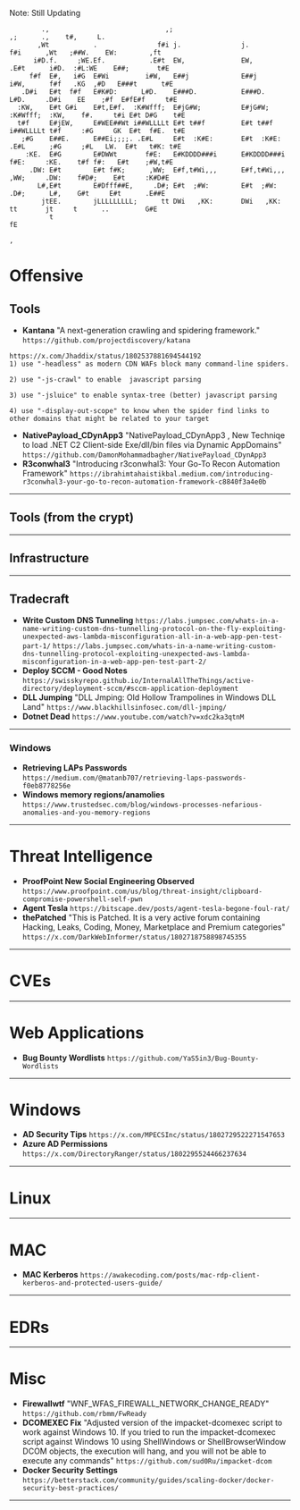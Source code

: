 Note: Still Updating
                                                                                                                 
```                                                                                            :                    
        .,                             ,;                                    ,;      .,    t#,     L.            
       ,Wt           .               f#i j.               j.               f#i      ,Wt   ;##W.    EW:        ,ft
      i#D.f.     ;WE.Ef.           .E#t  EW,              EW,            .E#t      i#D.  :#L:WE    E##;       t#E
     f#f  E#,   i#G  E#Wi         i#W,   E##j             E##j          i#W,      f#f   .KG  ,#D   E###t      t#E
   .D#i   E#t  f#f   E#K#D:      L#D.    E###D.           E###D.       L#D.     .D#i    EE    ;#f  E#fE#f     t#E
  :KW,    E#t G#i    E#t,E#f.  :K#Wfff;  E#jG#W;          E#jG#W;    :K#Wfff;  :KW,    f#.     t#i E#t D#G    t#E
  t#f     E#jEW,     E#WEE##Wt i##WLLLLt E#t t##f         E#t t##f   i##WLLLLt t#f     :#G     GK  E#t  f#E.  t#E
   ;#G    E##E.      E##Ei;;;;. .E#L     E#t  :K#E:       E#t  :K#E:  .E#L      ;#G     ;#L   LW.  E#t   t#K: t#E
    :KE.  E#G        E#DWWt       f#E:   E#KDDDD###i      E#KDDDD###i   f#E:     :KE.    t#f f#:   E#t    ;#W,t#E
     .DW: E#t        E#t f#K;      ,WW;  E#f,t#Wi,,,      E#f,t#Wi,,,    ,WW;     .DW:    f#D#;    E#t     :K#D#E
       L#,E#t        E#Dfff##E,     .D#; E#t  ;#W:        E#t  ;#W:       .D#;      L#,    G#t     E#t      .E##E
        jtEE.        jLLLLLLLLL;      tt DWi   ,KK:       DWi   ,KK:        tt       jt     t      ..         G#E
          t                                                                                                    fE
                                                                                                                ,
```
# Offensive

## Tools
* **Kantana** "A next-generation crawling and spidering framework." `https://github.com/projectdiscovery/katana`
```
https://x.com/Jhaddix/status/1802537881694544192
1) use "-headless" as modern CDN WAFs block many command-line spiders. 

2) use "-js-crawl" to enable  javascript parsing

3) use "-jsluice" to enable syntax-tree (better) javascript parsing

4) use "-display-out-scope" to know when the spider find links to other domains that might be related to your target
```
* **NativePayload_CDynApp3** "NativePayload_CDynApp3 , New Techniqe to load .NET C2 Client-side Exe/dll/bin files via Dynamic AppDomains" `https://github.com/DamonMohammadbagher/NativePayload_CDynApp3`
* **R3conwhal3** "Introducing r3conwhal3: Your Go-To Recon Automation Framework" `https://ibrahimtahaistikbal.medium.com/introducing-r3conwhal3-your-go-to-recon-automation-framework-c8840f3a4e0b`
---

## Tools (from the crypt)

---
## Infrastructure

---
## Tradecraft
* **Write Custom DNS Tunneling** `https://labs.jumpsec.com/whats-in-a-name-writing-custom-dns-tunnelling-protocol-on-the-fly-exploiting-unexpected-aws-lambda-misconfiguration-all-in-a-web-app-pen-test-part-1/` `https://labs.jumpsec.com/whats-in-a-name-writing-custom-dns-tunnelling-protocol-exploiting-unexpected-aws-lambda-misconfiguration-in-a-web-app-pen-test-part-2/`
* **Deploy SCCM - Good Notes** `https://swisskyrepo.github.io/InternalAllTheThings/active-directory/deployment-sccm/#sccm-application-deployment`
* **DLL Jumping** "DLL Jmping: Old Hollow Trampolines in Windows DLL Land" `https://www.blackhillsinfosec.com/dll-jmping/`
* **Dotnet Dead** `https://www.youtube.com/watch?v=xdc2ka3qtnM`
---
### Windows
* **Retrieving LAPs Passwords** `https://medium.com/@matanb707/retrieving-laps-passwords-f0eb8778256e`
* **Windows memory regions/anamolies** `https://www.trustedsec.com/blog/windows-processes-nefarious-anomalies-and-you-memory-regions`
---
# Threat Intelligence 
* **ProofPoint New Social Engineering Observed** `https://www.proofpoint.com/us/blog/threat-insight/clipboard-compromise-powershell-self-pwn`
* **Agent Tesla** `https://bitscape.dev/posts/agent-tesla-begone-foul-rat/`
* **thePatched** "This is Patched. It is a very active forum containing Hacking, Leaks, Coding, Money, Marketplace and Premium categories" `https://x.com/DarkWebInformer/status/1802718758898745355`
---
# CVEs


---
# Web Applications
* **Bug Bounty Wordlists** `https://github.com/YaS5in3/Bug-Bounty-Wordlists`
---
# Windows
* **AD Security Tips** `https://x.com/MPECSInc/status/1802729522271547653`
* **Azure AD Permissions** `https://x.com/DirectoryRanger/status/1802295524466237634`

---
# Linux 

---

# MAC
* **MAC Kerberos** `https://awakecoding.com/posts/mac-rdp-client-kerberos-and-protected-users-guide/`
---
# EDRs

  
---
# Misc
* **Firewallwtf** "WNF_WFAS_FIREWALL_NETWORK_CHANGE_READY" `https://github.com/rbmm/FwReady`
* **DCOMEXEC Fix** "Adjusted version of the impacket-dcomexec script to work against Windows 10. If you tried to run the impacket-dcomexec script against Windows 10 using ShellWindows or ShellBrowserWindow DCOM objects, the execution will hang, and you will not be able to execute any commands" `https://github.com/sud0Ru/impacket-dcom`
* **Docker Security Settings** `https://betterstack.com/community/guides/scaling-docker/docker-security-best-practices/`
---
